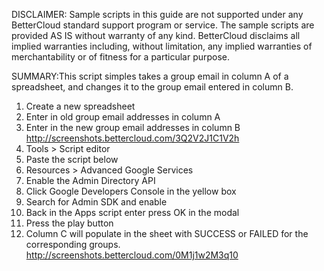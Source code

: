 DISCLAIMER: Sample scripts in this guide are not supported under any BetterCloud standard support program or service. The sample scripts are provided AS IS without warranty of any kind. BetterCloud disclaims all implied warranties including, without limitation, any implied warranties of merchantability or of fitness for a particular purpose.

SUMMARY:This script simples takes a group email in column A of a spreadsheet, and changes it to the group email entered in column B. 

1) Create a new spreadsheet
2) Enter in old group email addresses in column A 
3) Enter in the new group email addresses in column B http://screenshots.bettercloud.com/3Q2V2J1C1V2h
4) Tools > Script editor
5) Paste the script below
6) Resources > Advanced Google Services
7) Enable the Admin Directory API
8) Click Google Developers Console in the yellow box
9) Search for Admin SDK and enable
10) Back in the Apps script enter press OK in the modal
11) Press the play button
12) Column C will populate in the sheet with SUCCESS or FAILED for the corresponding groups. http://screenshots.bettercloud.com/0M1j1w2M3q10
